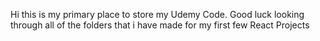 Hi this is my primary place to store my Udemy Code. Good luck looking through all of the folders that i have made for my first few React Projects